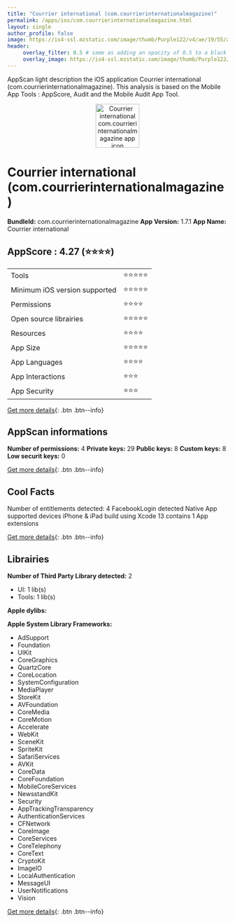 ```yaml
---
title: "Courrier international (com.courrierinternationalmagazine)"
permalink: /apps/ios/com.courrierinternationalmagazine.html
layout: single
author_profile: false
image: https://is4-ssl.mzstatic.com/image/thumb/Purple122/v4/ae/19/55/ae19551a-ac36-27d1-ade3-7a13ac22c078/AppIcon-1x_U007emarketing-0-7-0-sRGB-85-220.png/512x512bb.jpg
header: 
     overlay_filter: 0.5 # same as adding an opacity of 0.5 to a black background
     overlay_image: https://is4-ssl.mzstatic.com/image/thumb/Purple122/v4/ae/19/55/ae19551a-ac36-27d1-ade3-7a13ac22c078/AppIcon-1x_U007emarketing-0-7-0-sRGB-85-220.png/512x512bb.jpg
---
```

AppScan light description the iOS application Courrier international (com.courrierinternationalmagazine). This analysis is based on the Mobile App Tools : AppScore, Audit and the Mobile Audit App Tool.

  
  
<div style="text-align: center;"><img src="https://is4-ssl.mzstatic.com/image/thumb/Purple122/v4/ae/19/55/ae19551a-ac36-27d1-ade3-7a13ac22c078/AppIcon-1x_U007emarketing-0-7-0-sRGB-85-220.png/512x512bb.jpg" width="100" height="100" alt="Courrier international com.courrierinternationalmagazine app icon"></div>  
  
# Courrier international (com.courrierinternationalmagazine)

**BundleId:** com.courrierinternationalmagazine
**App Version:** 1.7.1
**App Name:** Courrier international


## AppScore : 4.27 (⭐️⭐️⭐️⭐️) 

<table>
<tr><td> Tools </td><td> ⭐️⭐️⭐️⭐️⭐️ </td></tr>
<tr><td> Minimum iOS version supported </td><td> ⭐️⭐️⭐️⭐️⭐️ </td></tr>
<tr><td> Permissions </td><td> ⭐️⭐️⭐️⭐️ </td></tr>
<tr><td> Open source librairies </td><td> ⭐️⭐️⭐️⭐️⭐️ </td></tr>
<tr><td> Resources </td><td> ⭐️⭐️⭐️⭐️ </td></tr>
<tr><td> App Size </td><td> ⭐️⭐️⭐️⭐️⭐️ </td></tr>
<tr><td> App Languages </td><td> ⭐️⭐️⭐️⭐️ </td></tr>
<tr><td> App Interactions </td><td> ⭐️⭐️⭐️ </td></tr>
<tr><td> App Security </td><td> ⭐️⭐️⭐️ </td></tr>
</table>

[Get more details](/pricing.html){: .btn .btn--info}  
  
## AppScan informations 

**Number of permissions:** 4
**Private keys:** 29
**Public keys:** 8
**Custom keys:** 8
**Low securit keys:** 0
  
[Get more details](/pricing.html){: .btn .btn--info}

## Cool Facts

Number of entitlements detected: 4
FacebookLogin detected
Native App
supported devices iPhone & iPad
build using Xcode 13
contains 1 App extensions
  
[Get more details](/pricing.html){: .btn .btn--info}

## Librairies 
**Number of Third Party Library detected:** 2
- UI: 1 lib(s)
- Tools: 1 lib(s)

**Apple dylibs:**


**Apple System Library Frameworks:**
- AdSupport
- Foundation
- UIKit
- CoreGraphics
- QuartzCore
- CoreLocation
- SystemConfiguration
- MediaPlayer
- StoreKit
- AVFoundation
- CoreMedia
- CoreMotion
- Accelerate
- WebKit
- SceneKit
- SpriteKit
- SafariServices
- AVKit
- CoreData
- CoreFoundation
- MobileCoreServices
- NewsstandKit
- Security
- AppTrackingTransparency
- AuthenticationServices
- CFNetwork
- CoreImage
- CoreServices
- CoreTelephony
- CoreText
- CryptoKit
- ImageIO
- LocalAuthentication
- MessageUI
- UserNotifications
- Vision


  
[Get more details](/pricing.html){: .btn .btn--info}

